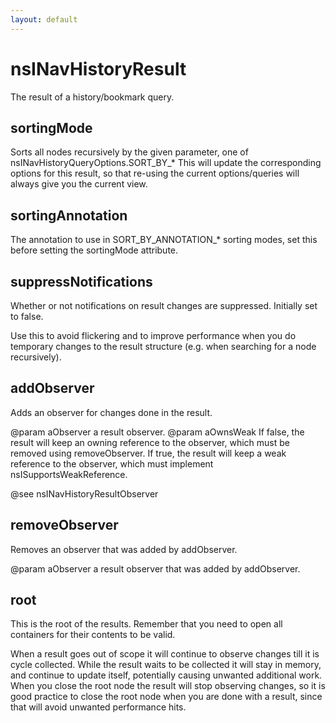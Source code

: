 ```yaml
---
layout: default
---
```


# nsINavHistoryResult #

The result of a history/bookmark query.


## sortingMode ##

Sorts all nodes recursively by the given parameter, one of
nsINavHistoryQueryOptions.SORT_BY_*  This will update the corresponding
options for this result, so that re-using the current options/queries will
always give you the current view.


## sortingAnnotation ##

The annotation to use in SORT_BY_ANNOTATION_* sorting modes, set this
before setting the sortingMode attribute.


## suppressNotifications ##

Whether or not notifications on result changes are suppressed.
Initially set to false.

Use this to avoid flickering and to improve performance when you
do temporary changes to the result structure (e.g. when searching for a
node recursively).


## addObserver ##

Adds an observer for changes done in the result.

@param aObserver
       a result observer.
@param aOwnsWeak
       If false, the result will keep an owning reference to the observer,
       which must be removed using removeObserver.
       If true, the result will keep a weak reference to the observer, which
       must implement nsISupportsWeakReference.

@see nsINavHistoryResultObserver


## removeObserver ##

Removes an observer that was added by addObserver.

@param aObserver
       a result observer that was added by addObserver.


## root ##

This is the root of the results. Remember that you need to open all
containers for their contents to be valid.

When a result goes out of scope it will continue to observe changes till
it is cycle collected.  While the result waits to be collected it will stay
in memory, and continue to update itself, potentially causing unwanted
additional work.  When you close the root node the result will stop
observing changes, so it is good practice to close the root node when you
are done with a result, since that will avoid unwanted performance hits.

